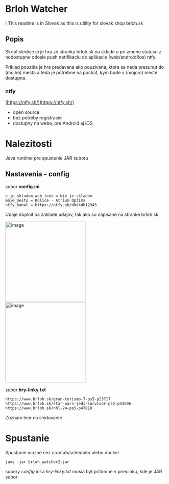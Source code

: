 # Brloh Watcher

! This readme is in Slovak as this is utility for slovak shop brloh.sk

## Popis
Skript sleduje ci je hra zo stranky brloh.sk na sklade a pri zmene statusu z nedostupne odosle push notifikaciu do aplikacie (web/android/ios) ntfy.

Priklad pouzitia je hra predavana ako pouzivana, ktora sa neda presunut do (mojho) mesta a teda je potrebne na pockat, kym bude v (mojom) meste dostupna.

### ntfy
[https://ntfy.sh/](https://ntfy.sh/)
- open source
- bez potreby registracie
- dostupny na webe, pre Android aj iOS


# Nalezitosti
Java runtime pre spustenie JAR suboru

## Nastavenia - config
subor **config.ini**
```plain
e_je_skladom_web_text = Nie je skladom
moje_mesto = Košice - Atrium Optima
ntfy_kanal = https://ntfy.sh/dkdkdk12345
```

Udaje doplnit na zaklade udajov, tak ako su napisane na stranke brloh.sk

<img width="251" alt="image" src="https://github.com/kamildemocko/brloh_watcher2/assets/50048116/e824bbac-ece5-4628-9ff5-c9f40b3b7c60">

<img width="251" alt="image" src="https://github.com/kamildemocko/brloh_watcher2/assets/50048116/4f5b599a-3e5c-4cef-961d-5599b491d853">


subor **hry-linky.txt**
```plain
https://www.brloh.sk/gran-turismo-7-ps5-p23717
https://www.brloh.sk/star-wars-jedi-survivor-ps5-p43506
https://www.brloh.sk/nhl-24-ps5-p47810
```

Zoznam hier na sledovanie

# Spustanie
Spustanie mozne cez crontab/scheduler alebo docker
```plain
java -jar brloh_watcher2.jar
```

subory _config.ini_ a _hry-linky.txt_ musia byt pritomne v priecinku, kde je JAR subor 

